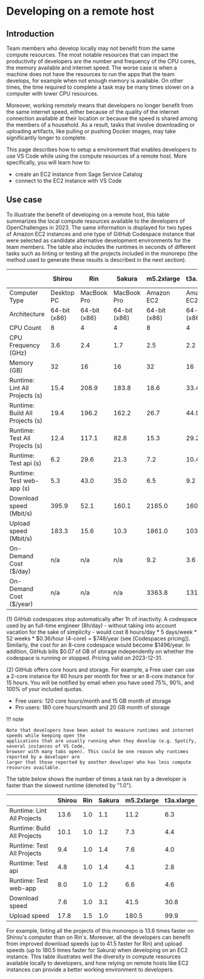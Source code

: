 # Developing on a remote host

## Introduction

Team members who develop locally may not benefit from the same compute resources. The most notable
resources that can impact the productivity of developers are the number and frequency of the CPU
cores, the memory available and internet speed. The worse case is when a machine does not have the
resources to run the apps that the team develops, for example when not enough memory is available.
On other times, the time required to complete a task may be many times slower on a computer with
lower CPU resources.

Moreover, working remotely means that developers no longer benefit from the same internet speed,
either because of the quality of the internet connection available at their location or because the
speed is shared among the members of a household. As a result, tasks that involve downloading or
uploading artifacts, like pulling or pushing Docker images, may take significantly longer to
complete.

This page describes how to setup a environment that enables developers to use VS Code while using
the compute resources of a remote host. More specifically, you will learn how to:

- create an EC2 instance from Sage Service Catalog
- connect to the EC2 instance with VS Code

## Use case

To illustrate the benefit of developing on a remote host, this table summarizes the local compute
resources available to the developers of OpenChallenges in 2023. The same information is displayed
for two types of Amazon EC2 instances and one type of GitHub Codespace instance that were selected
as candidate alternative development environments for the team members. The table also includes the
runtimes in seconds of different tasks such as linting or testing all the projects included in the
monorepo (the method used to generate these results is described in the next section).

|                                                        | Shirou       | Rin          | Sakura       | m5.2xlarge   | t3a.xlarge   | 4-core Codespace | 8-core Codespace |
| ------------------------------------------------------ | ------------ | ------------ | ------------ | ------------ | ------------ | ---------------- | ---------------- |
| Computer Type                                          | Desktop PC   | MacBook Pro  | MacBook Pro  | Amazon EC2   | Amazon EC2   | GitHub Codespace | GitHub Codespace |
| Architecture                                           | 64-bit (x86) | 64-bit (x86) | 64-bit (x86) | 64-bit (x86) | 64-bit (x86) | 64-bit (x86)     | 64-bit (x86)     |
| CPU Count                                              | 8            | 4            | 4            | 8            | 4            | 4                | 8                |
| CPU Frequency (GHz)                                    | 3.6          | 2.4          | 1.7          | 2.5          | 2.2          | 2.7              | 2.8              |
| Memory (GB)                                            | 32           | 16           | 16           | 32           | 16           | 8                | 16               |
| Runtime: Lint All Projects (s)                         | 15.4         | 208.9        | 183.8        | 18.6         | 33.4         | 24.6             | 16.9             |
| Runtime: Build All Projects (s)                        | 19.4         | 196.2        | 162.2        | 26.7         | 44.9         | 32.3             | 14.1             |
| Runtime: Test All Projects (s)                         | 12.4         | 117.1        | 82.8         | 15.3         | 29.2         | 31.6             | 24.5             |
| Runtime: Test api (s)                                  | 6.2          | 29.6         | 21.3         | 7.2          | 10.4         | 6.5              | 6.5              |
| Runtime: Test web-app (s)                              | 5.3          | 43.0         | 35.0         | 6.5          | 9.2          | 6.7              | 6.0              |
| Download speed (Mbit/s)                                | 395.9        | 52.1         | 160.1        | 2165.0       | 1606.7       | 8571             | 8603             |
| Upload speed (Mbit/s)                                  | 183.3        | 15.6         | 10.3         | 1861.0       | 1030.2       | 4893             | 5125             |
| On-Demand Cost ($/day)                                 | n/a          | n/a          | n/a          | 9.2          | 3.6          | 8.64 (1,2)       | 17.28 (1,2)      |
| On-Demand Cost ($/year)                                | n/a          | n/a          | n/a          | 3363.8       | 1317.5       | 3153.6 (1,2)     | 6307.2 (1,2)     |

(1) GitHub codespaces stop automatically after 1h of inactivity. A codespace used by an full-time
engineer (8h/day) - without taking into account vacation for the sake of simplicity - would cost 8
hours/day * 5 days/week * 52 weeks * $0.36/hour (4-core) = $748/year (see [Codespaces pricing]).
Similarly, the cost for an 8-core codespace would become $1496/year. In addition, GitHub bills $0.07
of GB of storage independently on whether the codespace is running or stopped. Pricing valid on
2023-12-31.

(2) GitHub offers core hours and storage. For example, a Free user can use a 2-core instance for 60
hours per month for free or an 8-core instance for 15 hours. You will be notified by email when you
have used 75%, 90%, and 100% of your included quotas.
  - Free users: 120 core hours/month and 15 GB month of storage
  - Pro users: 180 core hours/month and 20 GB month of storage

!!! note

    Note that developers have been asked to measure runtimes and internet speeds while keeping open the
    applications that are usually running when they develop (e.g. Spotify, several instances of VS Code,
    browser with many tabs open). This could be one reason why runtimes reported by a developer are
    larger that those reported by another developer who has less compute resources available.

The table below shows the number of times a task ran by a developer is faster than the slowest
runtime (denoted by "1.0").

|                                                        | Shirou       | Rin          | Sakura       | m5.2xlarge   | t3a.xlarge   |
| ------------------------------------------------------ | ------------ | ------------ | ------------ | ------------ | ------------ |
| Runtime: Lint All Projects                             | 13.6         | 1.0          | 1.1          | 11.2         | 6.3          |
| Runtime: Build All Projects                            | 10.1         | 1.0          | 1.2          | 7.3          | 4.4          |
| Runtime: Test All Projects                             | 9.4          | 1.0          | 1.4          | 7.6          | 4.0          |
| Runtime: Test api                                      | 4.8          | 1.0          | 1.4          | 4.1          | 2.8          |
| Runtime: Test web-app                                  | 8.0          | 1.0          | 1.2          | 6.6          | 4.6          |
| Download speed                                         | 7.6          | 1.0          | 3.1          | 41.5         | 30.8         |
| Upload speed                                           | 17.8         | 1.5          | 1.0          | 180.5        | 99.9         |

For example, linting all the projects of this monorepo is 13.6 times faster on Shirou's computer
than on Rin's. Moreover, all the developers can benefit from improved download speeds (up to 41.5
faster for Rin) and upload speeds (up to 180.5 times faster for Sakura) when developing on an EC2
instance. This table illustrates well the diversity in compute resources available locally to
developers, and how relying on remote hosts like EC2 instances can provide a better working
environment to developers.